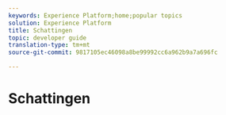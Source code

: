```yaml
---
keywords: Experience Platform;home;popular topics
solution: Experience Platform
title: Schattingen
topic: developer guide
translation-type: tm+mt
source-git-commit: 9817105ec46098a8be99992cc6a962b9a7a696fc

---
```



# Schattingen
